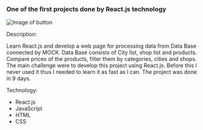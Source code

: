 ### One of the first projects done by React.js technology

![Image of button](https://github.com/eman-on/Emaples-of-code/blob/master/React.js-testing_project/react.jpg)

Description:

Learn React.js and develop a web page for processing data from Data Base connected by MOCK.
Data Base consists of City list, shop list and products.
Compare prices of the products, filter them by categories, cities and shops.
The main challenge were to develop this project using React.js. Before this I never used it thus I needed to learn it as fast as I can. The project was done in 9 days.

Technology:
* React.js
* JavaScript
* HTML
* CSS
